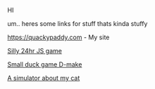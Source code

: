 HI

um.. heres some links for stuff thats kinda stuffy

https://quackypaddy.com - My site

[Silly 24hr JS game](https://quackypaddy.com/Projects/lumberquack/index.html)

[Small duck game D-make
](https://quackypaddy.com/Projects/duckgame/index.html)

[A simulator about my cat](https://quackypaddy.com/Projects/catrulet/index.html)


<!---
Walabrolu4/Walabrolu4 is a ✨ special ✨ repository because its `README.md` (this file) appears on your GitHub profile.
You can click the Preview link to take a look at your changes.
--->
